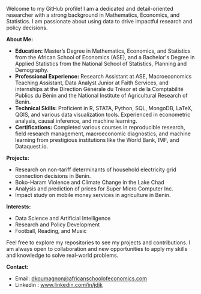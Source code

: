 Welcome to my GitHub profile! I am a dedicated and detail-oriented researcher with a strong background in Mathematics, Economics, and Statistics. I am passionate about using data to drive impactful research and policy decisions.

**About Me:**
- **Education:** Master’s Degree in Mathematics, Economics, and Statistics from the African School of Economics (ASE), and a Bachelor's Degree in Applied Statistics from the National School of Statistics, Planning and Demography.
- **Professional Experience:** Research Assistant at ASE, Macroeconomics Teaching Assistant, Data Analyst Junior at Faith Services, and internships at the Direction Générale du Trésor et de la Comptabilité Publics du Bénin and the National Institute of Agricultural Research of Benin.
- **Technical Skills:** Proficient in R, STATA, Python, SQL, MongoDB, LaTeX, QGIS, and various data visualization tools. Experienced in econometric analysis, causal inference, and machine learning.
- **Certifications:** Completed various courses in reproducible research, field research management, macroeconomic diagnostics, and machine learning from prestigious institutions like the World Bank, IMF, and Dataquest.io.

**Projects:**
- Research on non-tariff determinants of household electricity grid connection decisions in Benin.
- Boko-Haram Violence and Climate Change in the Lake Chad
- Analysis and prediction of prices for Super Micro Computer Inc.
- Impact study on mobile money services in agriculture in Benin.

**Interests:**
- Data Science and Artificial Intelligence
- Research and Policy Development
- Football, Reading, and Music

Feel free to explore my repositories to see my projects and contributions. I am always open to collaboration and new opportunities to apply my skills and knowledge to solve real-world problems.

**Contact:**
- Email: dkoumagnon@africanschoolofeconomics.com
- Linkedin : www.linkedin.com/in/jdjk
